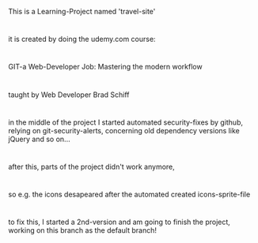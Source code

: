 This is a Learning-Project named 'travel-site'
#
it is created by doing the udemy.com course:
#
GIT-a Web-Developer Job: Mastering the modern workflow
#
taught by Web  Developer Brad Schiff
#
in the middle of the project I started automated security-fixes by github, 
relying on git-security-alerts, concerning old dependency versions like jQuery and so on...
#
after this, parts of the project didn't work anymore, 
#
so e.g. the icons desapeared after the automated created icons-sprite-file
#
to fix this, I started a 2nd-version and am going to finish the project, 
working on this branch as the default branch!